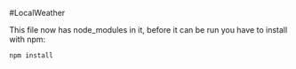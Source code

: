 #LocalWeather

This file now has node_modules in it, before it can be run you have to install with npm:

``` npm install ``` 
